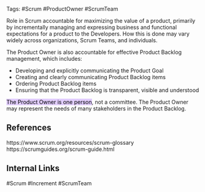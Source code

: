 Tags: #Scrum #ProductOwner #ScrumTeam

Role in Scrum accountable for maximizing the value of a product, primarily by incrementally managing and expressing business and functional expectations for a product to the Developers. How this is done may vary widely across organizations, Scrum Teams, and individuals.

The Product Owner is also accountable for effective Product Backlog management, which includes:
-   Developing and explicitly communicating the Product Goal
-   Creating and clearly communicating Product Backlog items
-   Ordering Product Backlog items
-   Ensuring that the Product Backlog is transparent, visible and understood

<mark style="background: #D2B3FFA6;">The Product Owner is one person</mark>, not a committee. The Product Owner may represent the needs of many stakeholders in the Product Backlog.

<h2>References</h2>
https://www.scrum.org/resources/scrum-glossary
https://scrumguides.org/scrum-guide.html
<h2>Internal Links</h2>
#Scrum  #Increment #ScrumTeam
